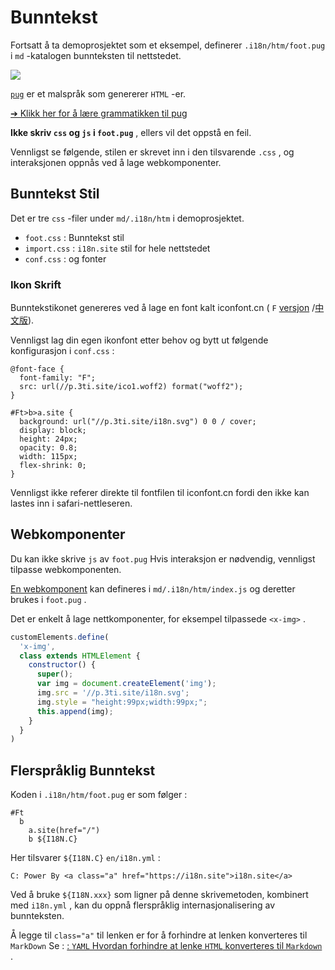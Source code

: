 # Bunntekst

Fortsatt å ta demoprosjektet som et eksempel, definerer `.i18n/htm/foot.pug` i `md` -katalogen bunnteksten til nettstedet.

![](https://p.3ti.site/1721286077.avif)

[`pug`](https://pugjs.org) er et malspråk som genererer `HTML` -er.

[➔ Klikk her for å lære grammatikken til pug](https://pugjs.org)

**Ikke skriv `css` og `js` i `foot.pug`** , ellers vil det oppstå en feil.

Vennligst se følgende, stilen er skrevet inn i den tilsvarende `.css` , og interaksjonen oppnås ved å lage webkomponenter.

## Bunntekst Stil

Det er tre `css` -filer under `md/.i18n/htm` i demoprosjektet.

* `foot.css` : Bunntekst stil
* `import.css` : `i18n.site` stil for hele nettstedet
* `conf.css` : og fonter

### Ikon Skrift

Bunntekstikonet genereres ved å lage en font kalt iconfont.cn ( `F` [versjon](https://www.iconfont.cn/?lang=en-us) /[中文版](https://www.iconfont.cn/?lang=zh)).

Vennligst lag din egen ikonfont etter behov og bytt ut følgende konfigurasjon i `conf.css` :

```
@font-face {
  font-family: "F";
  src: url(//p.3ti.site/ico1.woff2) format("woff2");
}

#Ft>b>a.site {
  background: url("//p.3ti.site/i18n.svg") 0 0 / cover;
  display: block;
  height: 24px;
  opacity: 0.8;
  width: 115px;
  flex-shrink: 0;
}
```

Vennligst ikke referer direkte til fontfilen til iconfont.cn fordi den ikke kan lastes inn i safari-nettleseren.

## Webkomponenter

Du kan ikke skrive `js` av `foot.pug` Hvis interaksjon er nødvendig, vennligst tilpasse webkomponenten.

[En webkomponent](https://www.freecodecamp.org/news/build-your-first-web-component/) kan defineres i `md/.i18n/htm/index.js` og deretter brukes i `foot.pug` .

Det er enkelt å lage nettkomponenter, for eksempel tilpassede `<x-img>` .

```js
customElements.define(
  'x-img',
  class extends HTMLElement {
    constructor() {
      super();
      var img = document.createElement('img');
      img.src = '//p.3ti.site/i18n.svg';
      img.style = "height:99px;width:99px;";
      this.append(img);
    }
  }
)
```

## Flerspråklig Bunntekst

Koden i `.i18n/htm/foot.pug` er som følger :

```
#Ft
  b
    a.site(href="/")
    b ${I18N.C}
```

Her tilsvarer `${I18N.C}` `en/i18n.yml` :

```
C: Power By <a class="a" href="https://i18n.site">i18n.site</a>
```

Ved å bruke `${I18N.xxx}` som ligner på denne skrivemetoden, kombinert med `i18n.yml` , kan du oppnå flerspråklig internasjonalisering av bunnteksten.

Å legge til `class="a"` til lenken er for å forhindre at lenken konverteres til `MarkDown` Se :
 [: `YAML` Hvordan forhindre at lenke `HTML` konverteres til `Markdown`](/i18/qa#H2) .